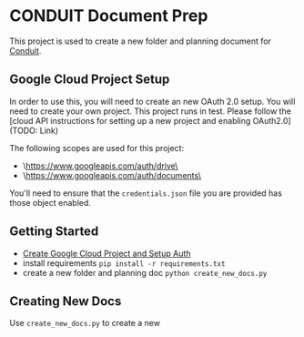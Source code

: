 # CONDUIT Document Prep
This project is used to create a new folder and planning document for
[Conduit](https://relay.fm/conduit).

## Google Cloud Project Setup
In order to use this, you will need to create an new OAuth 2.0 setup. 
You will need to create your own project. This project runs in test. Please follow the [cloud API instructions for setting up a new project and enabling OAuth2.0](TODO: Link)

The following scopes are used for this project: 

- \https://www.googleapis.com/auth/drive\
- \https://www.googleapis.com/auth/documents\

<!-- (TODO - Reduce access to drives and docs to as limited as possible.) --> 

You'll need to ensure that the `credentials.json` file you are provided has those object
enabled. 

## Getting Started
- [Create Google Cloud Project and Setup Auth](#google-cloud-project-setup) 
- install requirements
`pip install -r requirements.txt`
- create a new folder and planning doc
`python create_new_docs.py`


## Creating New Docs
Use `create_new_docs.py` to create a new 


